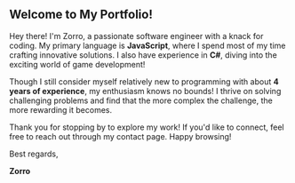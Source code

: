 <h2>Welcome to My Portfolio!</h2>

<p>Hey there! I'm Zorro, a passionate software engineer with a knack for coding. My primary language is <strong>JavaScript</strong>, where I spend most of my time crafting innovative solutions. I also have experience in <strong>C#</strong>, diving into the exciting world of game development!</p>

<p>Though I still consider myself relatively new to programming with about <strong>4 years of experience</strong>, my enthusiasm knows no bounds! I thrive on solving challenging problems and find that the more complex the challenge, the more rewarding it becomes.</p>

<p>Thank you for stopping by to explore my work! If you'd like to connect, feel free to reach out through my contact page. Happy browsing!</p>

<p>Best regards,</p>

<p><strong>Zorro</strong></p>
